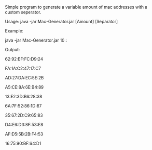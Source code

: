 Simple program to generate a variable amount of mac addresses with a custom seperator.

Usage:
java -jar Mac-Generator.jar [Amount] [Separator]

Example:

java -jar Mac-Generator.jar 10 :

Output:

62:92:EF:FC:D9:24

FA:1A:C2:47:17:C7

AD:27:DA:EC:5E:2B

A5:CE:8A:6E:B4:89

13:E2:3D:B6:28:38

6A:7F:52:86:1D:87

35:67:2D:C9:65:83

D4:E6:D3:8F:53:E8

AF:D5:5B:2B:F4:53

16:75:90:BF:64:D1
